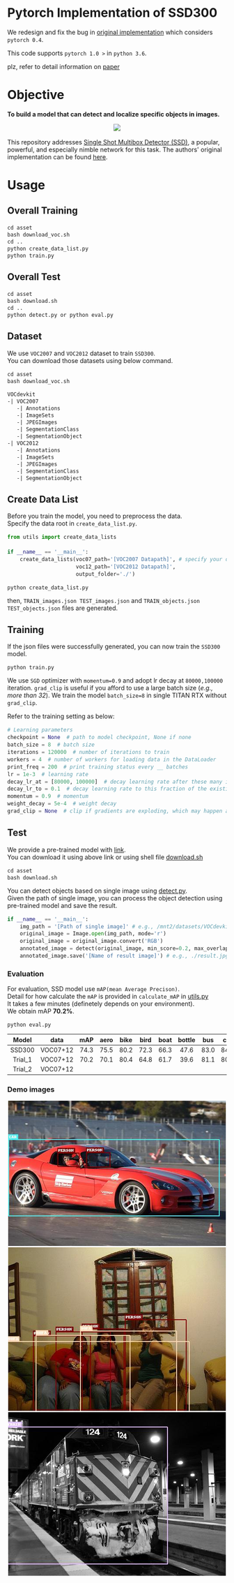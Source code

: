 # Pytorch Implementation of SSD300 

We redesign and fix the bug in [original implementation](https://github.com/sgrvinod/a-PyTorch-Tutorial-to-Object-Detection) which considers `pytorch 0.4`.

This code supports `pytorch 1.0 >` in `python 3.6`.

plz, refer to detail information on [paper](https://arxiv.org/abs/1512.02325)

# Objective

**To build a model that can detect and localize specific objects in images.**

<p align="center">
<img src="./asset/baseball.gif">
</p>

This repository addresses [Single Shot Multibox Detector (SSD)](https://arxiv.org/abs/1512.02325), a popular, powerful, and especially nimble network for this task. The authors' original implementation can be found [here](https://github.com/weiliu89/caffe/tree/ssd).

# Usage

## Overall Training
```
cd asset
bash download_voc.sh
cd ..
python create_data_list.py
python train.py
```

## Overall Test
```
cd asset
bash download.sh
cd ..
python detect.py or python eval.py
```

## Dataset

We use `VOC2007` and `VOC2012` dataset to train `SSD300`.  
You can download those datasets using below command.

```
cd asset
bash download_voc.sh
```
```
VOCdevkit
-| VOC2007
   -| Annotations
   -| ImageSets
   -| JPEGImages
   -| SegmentationClass
   -| SegmentationObject
-| VOC2012
   -| Annotations
   -| ImageSets
   -| JPEGImages
   -| SegmentationClass
   -| SegmentationObject
```

## Create Data List

Before you train the model, you need to preprocess the data.  
Specify the data root in `create_data_list.py`.
```python
from utils import create_data_lists

if __name__ == '__main__':
    create_data_lists(voc07_path='[VOC2007 Datapath]', # specify your data root
                      voc12_path='[VOC2012 Datapath]',
                      output_folder='./')
```
```
python create_data_list.py
```
then, `TRAIN_images.json TEST_images.json` and `TRAIN_objects.json TEST_objects.json` files are generated.  

## Training

If the json files were successfully generated, you can now train the `SSD300` model.

```
python train.py 
```
We use `SGD` optimizer with `momentum=0.9` and adopt lr decay at `80000,100000` iteration.
`grad_clip` is useful if you afford to use a large batch size (_e.g., more than 32_). 
We train the model `batch_size=8` in single TITAN RTX without `grad_clip`. 

Refer to the training setting as below:

```python
# Learning parameters
checkpoint = None  # path to model checkpoint, None if none
batch_size = 8  # batch size
iterations = 120000  # number of iterations to train
workers = 4  # number of workers for loading data in the DataLoader
print_freq = 200  # print training status every __ batches
lr = 1e-3  # learning rate
decay_lr_at = [80000, 100000]  # decay learning rate after these many iterations
decay_lr_to = 0.1  # decay learning rate to this fraction of the existing learning rate
momentum = 0.9  # momentum
weight_decay = 5e-4  # weight decay
grad_clip = None  # clip if gradients are exploding, which may happen at larger batch sizes (sometimes at 32) - you will recognize it by a sorting error in the MuliBox loss calculation
```

## Test
We provide a pre-trained model with [link](https://drive.google.com/file/d/10ofPKSFnYMhm0Yh8IvdHBxJJhFjG1Qck/view).  
You can download it using above link or using shell file [download.sh](https://github.com/Jeffkang-94/pytorch-SSD300/blob/master/asset/download.sh)

```
cd asset
bash download.sh
```

You can detect objects based on single image using [detect.py](https://github.com/Jeffkang-94/pytorch-SSD300/blob/master/detect.py).  
Given the path of single image, you can process the object detection using pre-trained model and save the result.  
```python
if __name__ == '__main__':
    img_path = '[Path of single image]' # e.g., /mnt2/datasets/VOCdevkit/VOC2007/JPEGImages/000131.jpg
    original_image = Image.open(img_path, mode='r')
    original_image = original_image.convert('RGB')
    annotated_image = detect(original_image, min_score=0.2, max_overlap=0.5, top_k=200)
    annotated_image.save('[Name of result image]') # e.g., ./result.jpg
```

### Evaluation 
For evaluation, SSD model use `mAP(mean Average Precison)`.  
Detail for how calculate the `mAP` is provided in `calculate_mAP` in [utils.py](https://github.com/Jeffkang-94/pytorch-SSD300/blob/master/utils.py)  
It takes a few minutes (definetely depends on your environment).  
We obtain mAP **70.2%**.

```
python eval.py
```

| Model | data | mAP | aero | bike | bird | boat| bottle | bus | car | chair | cow | table | dog | horse | mbike |person|plant|sheep|sofa|train|tv|  
| :---: | :---: |:---: |:---: |:---: |:---: |:---: |:---: |:---: |:---: |:---: |:---: |:---: |:---: |:---: |:---: |:---: |:---: |:---: |:---: |:---: |:---: |
| SSD300 | VOC07+12 | 74.3 | 75.5 |80.2 |72.3| 66.3| 47.6| 83.0| 84.2| 86.1| 54.7| 78.3| 73.9| 84.5| 85.3| 82.6| 76.2| 48.6| 73.9| 76.0| 83.4| 74.0|
| Trial_1 | VOC07+12 | 70.2 | 70.1 | 80.4 | 64.8| 61.7| 39.6|81.1| 80.1 | 79.2| 51.0 | 75.6| 74.3| 75.2| 81.4| 79.1 | 73.4 | 41.5 | 71.7| 73.8| 82.9| 66.0 |
| Trial_2 | VOC07+12 |  | ||||||||||||||



### Demo images 

<p align="center">
    <img src="./asset/result1.jpg">
    <img src="./asset/result2.jpg">
    <img src="./asset/result3.jpg">
</p>


